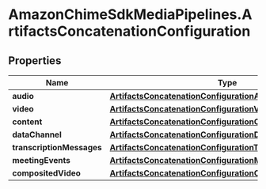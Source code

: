 # AmazonChimeSdkMediaPipelines.ArtifactsConcatenationConfiguration

## Properties

Name | Type | Description | Notes
------------ | ------------- | ------------- | -------------
**audio** | [**ArtifactsConcatenationConfigurationAudio**](ArtifactsConcatenationConfigurationAudio.md) |  | 
**video** | [**ArtifactsConcatenationConfigurationVideo**](ArtifactsConcatenationConfigurationVideo.md) |  | 
**content** | [**ArtifactsConcatenationConfigurationContent**](ArtifactsConcatenationConfigurationContent.md) |  | 
**dataChannel** | [**ArtifactsConcatenationConfigurationDataChannel**](ArtifactsConcatenationConfigurationDataChannel.md) |  | 
**transcriptionMessages** | [**ArtifactsConcatenationConfigurationTranscriptionMessages**](ArtifactsConcatenationConfigurationTranscriptionMessages.md) |  | 
**meetingEvents** | [**ArtifactsConcatenationConfigurationMeetingEvents**](ArtifactsConcatenationConfigurationMeetingEvents.md) |  | 
**compositedVideo** | [**ArtifactsConcatenationConfigurationCompositedVideo**](ArtifactsConcatenationConfigurationCompositedVideo.md) |  | 


